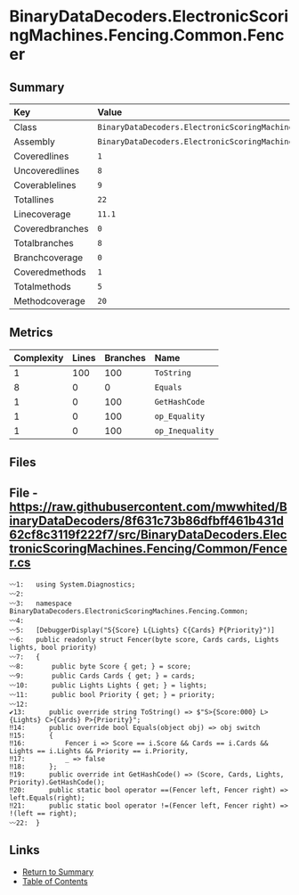 ﻿# BinaryDataDecoders.ElectronicScoringMachines.Fencing.Common.Fencer

## Summary

| Key             | Value                                                                |
| :-------------- | :------------------------------------------------------------------- |
| Class           | `BinaryDataDecoders.ElectronicScoringMachines.Fencing.Common.Fencer` |
| Assembly        | `BinaryDataDecoders.ElectronicScoringMachines.Fencing`               |
| Coveredlines    | `1`                                                                  |
| Uncoveredlines  | `8`                                                                  |
| Coverablelines  | `9`                                                                  |
| Totallines      | `22`                                                                 |
| Linecoverage    | `11.1`                                                               |
| Coveredbranches | `0`                                                                  |
| Totalbranches   | `8`                                                                  |
| Branchcoverage  | `0`                                                                  |
| Coveredmethods  | `1`                                                                  |
| Totalmethods    | `5`                                                                  |
| Methodcoverage  | `20`                                                                 |

## Metrics

| Complexity | Lines | Branches | Name            |
| :--------- | :---- | :------- | :-------------- |
| 1          | 100   | 100      | `ToString`      |
| 8          | 0     | 0        | `Equals`        |
| 1          | 0     | 100      | `GetHashCode`   |
| 1          | 0     | 100      | `op_Equality`   |
| 1          | 0     | 100      | `op_Inequality` |

## Files

## File - https://raw.githubusercontent.com/mwwhited/BinaryDataDecoders/8f631c73b86dfbff461b431d62cf8c3119f222f7/src/BinaryDataDecoders.ElectronicScoringMachines.Fencing/Common/Fencer.cs

```CSharp
〰1:   using System.Diagnostics;
〰2:   
〰3:   namespace BinaryDataDecoders.ElectronicScoringMachines.Fencing.Common;
〰4:   
〰5:   [DebuggerDisplay("S{Score} L{Lights} C{Cards} P{Priority}")]
〰6:   public readonly struct Fencer(byte score, Cards cards, Lights lights, bool priority)
〰7:   {
〰8:       public byte Score { get; } = score;
〰9:       public Cards Cards { get; } = cards;
〰10:      public Lights Lights { get; } = lights;
〰11:      public bool Priority { get; } = priority;
〰12:  
✔13:      public override string ToString() => $"S>{Score:000} L>{Lights} C>{Cards} P>{Priority}";
‼14:      public override bool Equals(object obj) => obj switch
‼15:      {
‼16:          Fencer i => Score == i.Score && Cards == i.Cards && Lights == i.Lights && Priority == i.Priority,
‼17:          _ => false
‼18:      };
‼19:      public override int GetHashCode() => (Score, Cards, Lights, Priority).GetHashCode();
‼20:      public static bool operator ==(Fencer left, Fencer right) => left.Equals(right);
‼21:      public static bool operator !=(Fencer left, Fencer right) => !(left == right);
〰22:  }
```

## Links

* [Return to Summary](Summary.md)
* [Table of Contents](../TOC.md)

